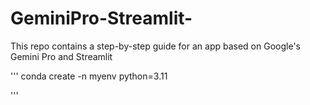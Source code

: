 # GeminiPro-Streamlit-
This repo contains a step-by-step guide for an app based on Google's Gemini Pro and Streamlit

'''
conda create -n myenv python=3.11

'''
